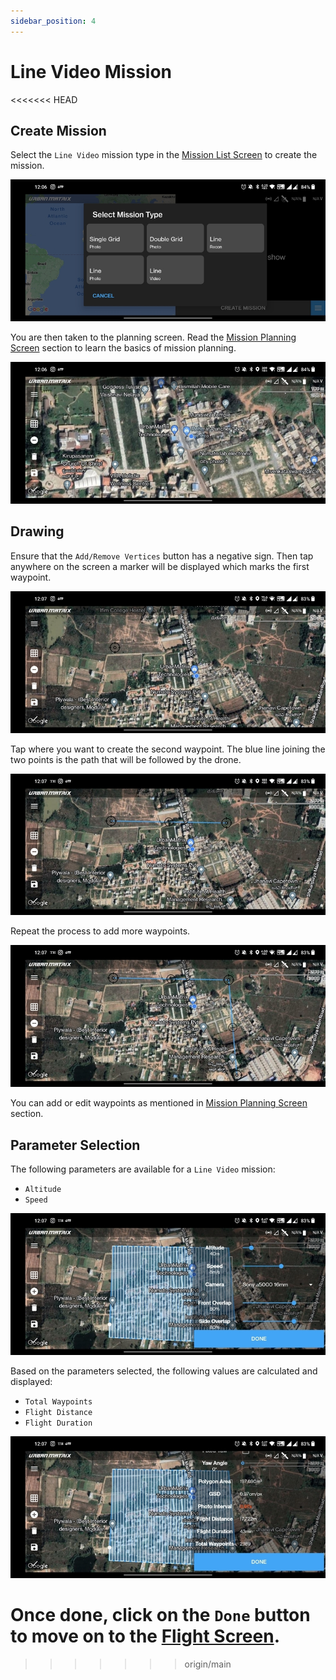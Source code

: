 ```yaml
---
sidebar_position: 4
---
```


# Line Video Mission
<<<<<<< HEAD

## Create Mission

Select the `Line Video` mission type in the [Mission List Screen](../overview/mission-list-screen.md) to create the
mission.

![Create](img/line-video-create.jpg)

You are then taken to the planning screen. Read the [Mission Planning Screen](../overview/mission-planning-screen.md)
section to learn the basics of mission planning.

![Overview](img/line-video-overview.jpg)


## Drawing

Ensure that the `Add/Remove Vertices` button has a negative sign. Then tap anywhere on the screen a marker will be
displayed which marks the first waypoint.

![Waypoint 1](img/line-video-waypoint-1.jpg)

Tap where you want to create the second waypoint. The blue line joining the two points is the path that will be followed
by the drone. 

![Waypoint 2](img/line-video-waypoint-2.jpg)

Repeat the process to add more waypoints.

![Waypoint 3](img/line-video-waypoint-3.jpg)

You can add or edit waypoints as mentioned in [Mission Planning Screen](../overview/mission-list-screen.md) section.


## Parameter Selection

The following parameters are available for a `Line Video` mission:

- `Altitude`
- `Speed`

![Parameters](img/line-video-params.jpg)

Based on the parameters selected, the following values are calculated and displayed:

- `Total Waypoints`
- `Flight Distance`
- `Flight Duration`

![Data](img/line-video-data.jpg)

Once done, click on the `Done` button to move on to the [Flight Screen](../overview/flight-screen.md).
=======
>>>>>>> origin/main
